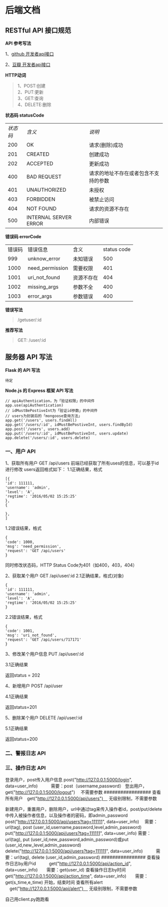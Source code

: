 # 后端文档

## RESTful API 接口规范
**API 参考写法**

1、[github 开发者api接口](https://developer.github.com/v3/) 

2、[豆瓣 开发者api接口](https://developers.douban.com/wiki/?title=api_v2)

**HTTP动词**
> 1、POST:创建<br>
2、PUT:更新<br>
3、GET:查询<br>
4、DELETE:删除<br>


**状态码 statusCode**

<table>
<tr><td><em>状态码</em></td><td><em>含义</em></td><td><em>说明</em></td></tr>
<tr><td>200</td><td>OK</td><td>请求(删除)成功</td></tr>
<tr><td>201</td><td>CREATED</td><td>创建成功</td></tr>
<tr><td>202</td><td>ACCEPTED</td><td>更新成功</td></tr>
<tr><td>400</td><td>BAD REQUEST</td><td>请求的地址不存在或者包含不支持的参数</td></tr>
<tr><td>401</td><td>UNAUTHORIZED</td><td>未授权</td></tr>
<tr><td>403</td><td>FORBIDDEN</td><td>被禁止访问</td></tr>
<tr><td>404</td><td>NOT FOUND</td><td>请求的资源不存在</td></tr>
<tr><td>500</td><td>INTERNAL SERVER ERROR</td><td>内部错误</td></tr>
</tbody>
</table>

**错误码 errorCode**

<table>
<tbody>
<tr><td>错误码</td><td>错误信息</td><td>含义</td><td>status code</td></tr>
<tr><td>999</td><td>unknow_error</td><td>未知错误</td><td>500</td></tr>
<tr><td>1000</td><td>need_permission</td><td>需要权限</td><td>401</td></tr>
<tr><td>1001</td><td>uri_not_found</td><td>资源不存在</td><td>404</td></tr>
<tr><td>1002</td><td>missing_args</td><td>参数不全</td><td>400</td></tr>
<tr><td>1003</td><td>error_args</td><td>参数错误</td><td>400</td></tr>
</tbody>
</table>

**错误写法**
> /getuser/:id

**推荐写法**
> GET: /user/:id


## 服务器 API 写法
**Flask 的 API 写法**

```
待定
```


**Node.js 的 Express 框架 API 写法**

```
// apiAuthentication，为「验证权限」的中间件
app.use(apiAuthentication)
// idMustBePostiveInt为「验证id参数」的中间件
// users为封装后的「mongoose查询方法」
app.get('/users', users.findAll)
app.get('/users/:id', idMustBePostiveInt, users.findById)
app.post('/users', users.add)
app.put('/users/:id', idMustBePostiveInt, users.update)
app.delete('/users/:id', users.delete)
```

### 一、用户 API
1、获取所有用户 GET /api/users
前端已经获取了所有uses的信息，可以基于id进行修改
users返回格式如下：
1.1正确结果，格式

```
[{
'id': 111111,
'username': 'admin',
'level': 'A',
'regtime': '2016/05/02 15:25:25'
},
{

},
]
```
1.2错误结果，格式

```
{
'code': 1000,
'msg': 'need_permission',
'request': 'GET /api/users'
}
```
同时修改状态码，HTTP Status Code为401（如400，403，404）

2、获取某个用户 GET /api/user/:id
2.1正确结果，格式(对象)

```
{
'id': 111111,
'username': 'admin',
'level': 'A',
'regtime': '2016/05/02 15:25:25'
}
```
2.2错误结果，格式

```
{
'code': 1001,
'msg': 'uri_not_found',
'request': 'GET /api/users/717171'
}
```

3、修改某个用户信息 PUT /api/user/:id

3.1正确结果

返回status = 202

4、新增用户 POST /api/user

4.1正确结果

返回status=201

5、删除某个用户 DELETE /api/user/:id

5.1正确结果

返回status=200


### 二、警报日志 API


### 三、操作日志 API









<POST>登录用户，post传入用户信息 post("http://127.0.0.1:5000/login", data=user_info)　　　需要：post（username,password）
<GET>登出用户， get("http://127.0.0.1:5000/logout")   　不需要参数
#################
<GET>查看所有用户　get("http://127.0.0.1:5000/api/users")　 无级别限制，不需要参数

<POST>新建用户，<PUT>重置用户，<DELETE>删除用户，url中通过tag来传入操作者id，post/put/delete中传入被操作者信息，以及操作者的密码，即admin_password
      post("http://127.0.0.1:5000/api/users?tag=111111", data=user_info)　    需要：url(tag), post (user_id,username,password,level,admin_password)
      put("http://127.0.0.1:5000/api/users?tag=111111", data=user_info)      需要：url(tag), put (user_id,new_password,admin_password)或put (user_id,new_level,admin_password)
      delete("http://127.0.0.1:5000/api/users?tag=111111", data=user_info)　　　需要：url(tag), delete (user_id,admin_password)
################
<GET>查看操作日志by用户id　　　get("http://127.0.0.1:5000/api/action_id", data=user_info)　　需要：get(user_id)
<GET>查看操作日志by时间　　　get("http://127.0.0.1:5000/api/action_time", data=user_info)　　需要：get(s_time,e_time)   开始，结束时间
<GET>查看所有alert        　get("http://127.0.0.1:5000/api/alert")　 无级别限制，不需要参数

自己用client.py跑跑看

